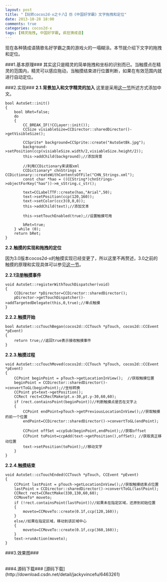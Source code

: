 ```yaml
---
layout: post
title: "【玩转cocos2d-x之十八】仿《中国好学霸》文字拖拽和定位"
date: 2013-10-28 18:00
comments: true
categories: cocos2d-x
tags: [精灵拖拽, 中国好学霸, 疯狂猜成语]
---
```


现在各种猜成语猜歌名好学霸之类的游戏火的一塌糊涂。本节就介绍下文字的拖拽和定位。

###1.基本原理###
其实这只是精灵的简单拖拽和坐标的识别而已。当触摸点在精灵的范围内，精灵可以感应拖动，当触摸结束进行位置判断，如果在有效范围内就进行自动定位。

<!-- more -->

###2.实现###
**2.1.背景加入和文字精灵的加入**
这里是采用[这一节](http://blog.csdn.net/jackystudio/article/details/13014883)所述方式添加中文。

	bool AutoSet::init()  
	{  
    	bool bRet=false;  
    	do   
    	{  
        	CC_BREAK_IF(!CCLayer::init());  
        	CCSize visiableSize=CCDirector::sharedDirector()->getVisibleSize();  
  
        	CCSprite* background=CCSprite::create("AutoSetBk.jpg");  
        	background->setPosition(ccp(visiableSize.width/2,visiableSize.height/2));  
        	this->addChild(background);//添加背景  
  
        	//利用CCDictionary来读取xml  
        	CCDictionary* chnStrings = CCDictionary::createWithContentsOfFile("CHN_Strings.xml");  
        	const char *hao = ((CCString*)chnStrings->objectForKey("hao"))->m_sString.c_str();   
  
        	text=CCLabelTTF::create(hao,"Arial",50);  
        	text->setPosition(ccp(120,160));  
        	text->setColor(ccc3(0,0,0));  
        	this->addChild(text);//添加文本  
  
        	this->setTouchEnabled(true);//设置触摸可用  
  
        	bRet=true;  
    	} while (0);  
    	return bRet;  
	}  

**2.2.触摸的实现和拖拽的定位**

因为3.0版本cocos2d-x的触摸实现已经变更了，所以这里不再赘述，3.0之前的触摸的原理和实现具体可以参见[这一节](http://blog.csdn.net/jackystudio/article/details/11860007)。

**2.2.1注册触摸事件**

	void AutoSet::registerWithTouchDispatcher(void)  
	{  
    	CCDirector *pDirector=CCDirector::sharedDirector();    
    	pDirector->getTouchDispatcher()->addTargetedDelegate(this,0,true);//单点触摸  
	}  

**2.2.2.触摸开始**

	bool AutoSet::ccTouchBegan(cocos2d::CCTouch *pTouch, cocos2d::CCEvent *pEvent)  
	{  
    	return true;//返回true表示接收触摸事件  
	}  

**2.2.3.触摸过程**

	void AutoSet::ccTouchMoved(cocos2d::CCTouch *pTouch, cocos2d::CCEvent *pEvent)  
	{  
    	CCPoint beginPoint = pTouch->getLocationInView();  //获取触摸位置  
    	beginPoint = CCDirector::sharedDirector()->convertToGL(beginPoint);//坐标转换  
    	CCPoint pt=text->getPosition();  
    	CCRect rect=CCRectMake(pt.x-30,pt.y-30,60,60);  
    	if (rect.containsPoint(beginPoint))//判断触摸点是否在文字上  
    	{  
        	CCPoint endPoint=pTouch->getPreviousLocationInView();//获取触摸的前一个位置    
        	endPoint=CCDirector::sharedDirector()->convertToGL(endPoint);     
  
        	CCPoint offSet =ccpSub(beginPoint,endPoint);//获取offset    
        	CCPoint toPoint=ccpAdd(text->getPosition(),offSet); //获取真正移动位置  
        	text->setPosition(toPoint);//移动文字  
    	}  
	}  

**2.2.4.触摸结束**

	void AutoSet::ccTouchEnded(CCTouch *pTouch, CCEvent *pEvent)  
	{  
    	CCPoint lastPoint = pTouch->getLocationInView();//获取触摸结束点位置  
    	lastPoint = CCDirector::sharedDirector()->convertToGL(lastPoint);  
    	CCRect rect=CCRectMake(330,130,60,60);  
    	CCMoveTo* moveto;  
    	if (!rect.containsPoint(lastPoint))//如果未在指定区域，还原到初始位置  
    	{  
        	moveto=CCMoveTo::create(0.1f,ccp(120,160));  
    	}  
    	else//如果在指定区域，移动到该区域中心  
    	{  
        	moveto=CCMoveTo::create(0.1f,ccp(360,160));  
    	}  
    	text->runAction(moveto);  
	}  

###3.效果图###
<div align="center"><img src="http://img.blog.csdn.net/20131209083021671" alt="" border="0" title="效果" /><br></br></div>
###4.源码下载###
[源码下载](http://download.csdn.net/detail/jackyvincefu/6463261)